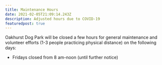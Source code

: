 ```yaml
---
title: Maintenance Hours
date: 2021-02-05T21:09:14.243Z
description: Adjusted hours due to COVID-19
featuredpost: true
---
```

Oakhurst Dog Park will be closed a few hours for general maintenance and volunteer efforts (1-3 people practicing physical distance) on the following days:

* Fridays closed from 8 am-noon (until further notice)